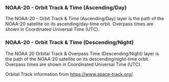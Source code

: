 ### NOAA-20 - Orbit Track & Time (Ascending/Day)
The NOAA-20 - Orbit Track & Time (Ascending/Day) layer is the path of the NOAA-20 satellite on its ascending/day-time orbit. Overpass times are shown in Coordinated Universal Time (UTC).

### NOAA-20 - Orbit Track & Time (Descending/Night)
The NOAA 20 Orbital Track & Overpass Time (Descending/Night) layer is the path of the NOAA-20 satellite on its descending/night-time orbit. Overpass times are shown in Coordinated Universal Time (UTC).

Orbital Track information from <https://www.space-track.org/>.
